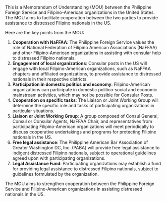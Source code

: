 This is a Memorandum of Understanding (MOU) between the Philippine Foreign Service and Filipino-American organizations in the United States. The MOU aims to facilitate cooperation between the two parties to provide assistance to distressed Filipino nationals in the US.

Here are the key points from the MOU:

1. **Cooperation with NaFFAA**: The Philippine Foreign Service values the role of National Federation of Filipino American Associations (NaFFAA) and other Filipino-American organizations in assisting with consular help to distressed Filipino nationals.
2. **Engagement of local organizations**: Consular posts in the US will engage with local Filipino-American organizations, such as NaFFAA chapters and affiliated organizations, to provide assistance to distressed nationals in their respective districts.
3. **Participation in domestic politics and economy**: Filipino-American organizations can participate in domestic politico-social and economic mainstream activities, which may not be possible for Consular Posts.
4. **Cooperation on specific tasks**: The Liaison or Joint Working Group will determine the specific role and tasks of participating organizations in particular situations.
5. **Liaison or Joint Working Group**: A group composed of Consul General, Consul or Consular Agents, NaFFAA Chair, and representatives from participating Filipino-American organizations will meet periodically to discuss cooperative undertakings and programs for protecting Filipino nationals in the US.
6. **Free legal assistance**: The Philippine American Bar Association of Greater Washington DC, Inc. (PABA) will provide free legal assistance to indigent distressed Filipino nationals, subject to operational guidelines agreed upon with participating organizations.
7. **Legal Assistance Fund**: Participating organizations may establish a fund for providing legal assistance to distressed Filipino nationals, subject to guidelines formulated by the organization.

The MOU aims to strengthen cooperation between the Philippine Foreign Service and Filipino-American organizations in assisting distressed nationals in the US.